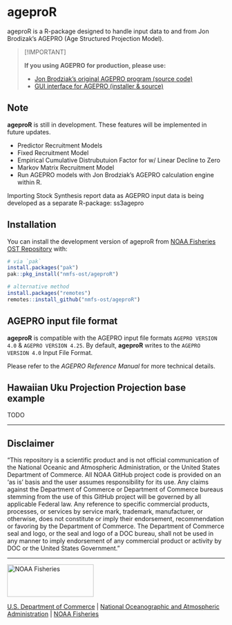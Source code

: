 
<!-- README.md is generated from README.Rmd. Please edit that file -->

# ageproR

<!-- badges: start -->

<!-- badges: end -->

ageproR is a R-package designed to handle input data to and from Jon
Brodizak’s AGEPRO (Age Structured Projection Model).

> \[!IMPORTANT\]
>
> **If you using AGEPRO for production, please use:**
> <!-- Leave links to PIFSC until repos are migrated to nmfs-ost -->
>
> - [Jon Brodziak’s original AGEPRO program (source
>   code)](https://github.com/PIFSCstockassessments/AGEPRO)  
> - [GUI interface for AGEPRO (installer &
>   source)](https://github.com/PIFSCstockassessments/AGEPRO-GUI)

## Note

**ageproR** is still in development. These features will be implemented
in future updates.

- Predictor Recruitment Models
- Fixed Recruitment Model
- Empirical Cumulative Distrubutuion Factor for w/ Linear Decline to
  Zero
- Markov Matrix Recruitment Model
- Run AGEPRO models with Jon Brodziak’s AGEPRO calculation engine within
  R.

Importing Stock Synthesis report data as AGEPRO input data is being
developed as a separate R-package: ss3agepro

## Installation

You can install the development version of ageproR from [NOAA Fisheries
OST Repository](https://github.com/nmfs-ost/ageproR) with:

``` r
# via `pak`
install.packages("pak")
pak::pkg_install("nmfs-ost/ageproR")

# alternative method
install.packages("remotes")
remotes::install_github("nmfs-ost/ageproR")
```

## AGEPRO input file format

**ageproR** is compatible with the AGEPRO input file formats
`AGEPRO VERSION 4.0` & `AGEPRO VERSION 4.25`. By default, **ageproR**
writes to the `AGEPRO VERSION 4.0` Input File Format.

Please refer to the *AGEPRO Reference Manual* for more technical
details.

## Hawaiian Uku Projection Projection base example

TODO

<!-- Do not edit below. This adds the Disclaimer and NMFS footer. -->

------------------------------------------------------------------------

## Disclaimer

“This repository is a scientific product and is not official
communication of the National Oceanic and Atmospheric Administration, or
the United States Department of Commerce. All NOAA GitHub project code
is provided on an ‘as is’ basis and the user assumes responsibility for
its use. Any claims against the Department of Commerce or Department of
Commerce bureaus stemming from the use of this GitHub project will be
governed by all applicable Federal law. Any reference to specific
commercial products, processes, or services by service mark, trademark,
manufacturer, or otherwise, does not constitute or imply their
endorsement, recommendation or favoring by the Department of Commerce.
The Department of Commerce seal and logo, or the seal and logo of a DOC
bureau, shall not be used in any manner to imply endorsement of any
commercial product or activity by DOC or the United States Government.”

------------------------------------------------------------------------

<img src="https://raw.githubusercontent.com/nmfs-general-modeling-tools/nmfspalette/main/man/figures/noaa-fisheries-rgb-2line-horizontal-small.png" width="200" style="height: 75px !important;"  alt="NOAA Fisheries">

[U.S. Department of Commerce](https://www.commerce.gov/) \| [National
Oceanographic and Atmospheric Administration](https://www.noaa.gov) \|
[NOAA Fisheries](https://www.fisheries.noaa.gov/)
